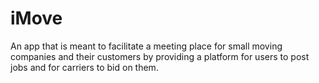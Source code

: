 # iMove
An app that is meant to facilitate a meeting place for small moving companies and their customers
by providing a platform for users to post jobs and for carriers to bid on them.
